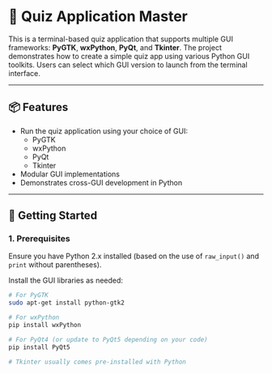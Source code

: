# 🧠 Quiz Application Master

This is a terminal-based quiz application that supports multiple GUI frameworks: **PyGTK**, **wxPython**, **PyQt**, and **Tkinter**. The project demonstrates how to create a simple quiz app using various Python GUI toolkits. Users can select which GUI version to launch from the terminal interface.

---

## 📦 Features

- Run the quiz application using your choice of GUI:
  - PyGTK
  - wxPython
  - PyQt
  - Tkinter
- Modular GUI implementations
- Demonstrates cross-GUI development in Python

---

## 🚀 Getting Started

### 1. Prerequisites

Ensure you have Python 2.x installed (based on the use of `raw_input()` and `print` without parentheses).

Install the GUI libraries as needed:

```bash
# For PyGTK
sudo apt-get install python-gtk2

# For wxPython
pip install wxPython

# For PyQt4 (or update to PyQt5 depending on your code)
pip install PyQt5

# Tkinter usually comes pre-installed with Python
